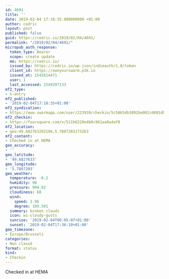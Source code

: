 ```yaml
---
id: 4691
title: ''
date: 2019-02-04 17:18:35.000000000 +01:00
author: cedric
layout: post
published: false
guid: https://cedric.io/2019/02/04/4691/
permalink: "/2019/02/04/4691/"
micropub_auth_response:
  token_type: Bearer
  scope: create update
  me: https://cedric.io/
  issued_by: https://cedric.io/wp-json/indieauth/1.0/token
  client_id: https://ownyourswarm.p3k.io
  issued_at: 1542614471
  user: 1
  last_accessed: 1549297133
mf2_type:
- h-entry
mf2_published:
- '2019-02-04T17:18:35+01:00'
mf2_syndication:
- https://www.swarmapp.com/user/223939/checkin/5c5865db3092be002cd601db
mf2_checkin:
- https://foursquare.com/v/511b6220e4b0c961aa8a4af8
mf2_location:
- geo:49.682763292194,5.7887203173263
mf2_content:
- Checked in at HEMA
geo_accuracy:
- ''
geo_latitude:
- '49.6827633'
geo_longitude:
- '5.7887203'
geo_weather:
  temperature: -0.2
  humidity: 98
  pressure: 994.92
  cloudiness: 68
  wind:
    speed: 2.96
    degree: 189.501
  summary: broken clouds
  icon: wi-cloudy-gusts
  sunrise: '2019-02-04T08:05:07+01:00'
  sunset: '2019-02-04T17:36:18+01:00'
geo_timezone:
- Europe/Brussels
categories:
- Non classé
format: status
kind:
- Checkin
---
```

Checked in at HEMA